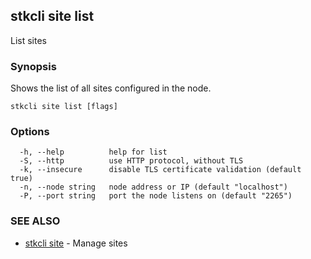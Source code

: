 ## stkcli site list

List sites

### Synopsis

Shows the list of all sites configured in the node.

```
stkcli site list [flags]
```

### Options

```
  -h, --help          help for list
  -S, --http          use HTTP protocol, without TLS
  -k, --insecure      disable TLS certificate validation (default true)
  -n, --node string   node address or IP (default "localhost")
  -P, --port string   port the node listens on (default "2265")
```

### SEE ALSO

* [stkcli site](stkcli_site.md)	 - Manage sites

